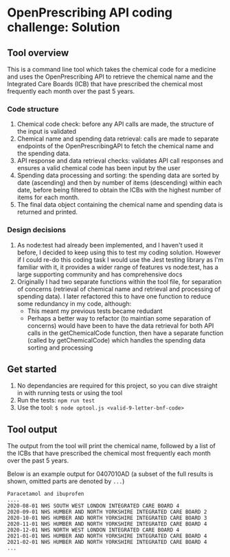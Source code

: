 # OpenPrescribing API coding challenge: Solution

## Tool overview

This is a command line tool which takes the chemical code for a medicine and uses the OpenPrescribing API to retrieve the chemical name and the Integrated Care Boards (ICB) that have prescribed the chemical most frequently each month over the past 5 years.

### Code structure

1. Chemical code check: before any API calls are made, the structure of the input is validated
2. Chemical name and spending data retrieval: calls are made to separate endpoints of the OpenPrescribingAPI to fetch the chemical name and the spending data.
3. API response and data retrieval checks: validates API call responses and ensures a valid chemical code has been input by the user
4. Spending data processing and sorting: the spending data are sorted by date (ascending) and then by number of items (descending) within each date, before being filtered to obtain the ICBs with the highest number of items for each month.
5. The final data object containing the chemical name and spending data is returned and printed.

### Design decisions

1. As node:test had already been implemented, and I haven't used it before, I decided to keep using this to test my coding solution. However if I could re-do this coding task I would use the Jest testing library as I'm familiar with it, it provides a wider range of features vs node:test, has a large supporting community and has comprehensive docs
2. Originally I had two separate functions within the tool file, for separation of concerns (retrieval of chemical name and retrieval and processing of spending data). I later refactored this to have one function to reduce some redundancy in my code, although:
   - This meant my previous tests became redudant
   - Perhaps a better way to refactor (to maintian some separation of concerns) would have been to have the data retrieval for both API calls in the getChemicalCode function, then have a separate function (called by getChemicalCode) which handles the spending data sorting and processing

## Get started

1. No dependancies are required for this project, so you can dive straight in with running tests or using the tool
2. Run the tests:
   `npm run test`
3. Use the tool:
   `$ node optool.js <valid-9-letter-bnf-code>`

## Tool output

The output from the tool will print the chemical name, followed by a list of the ICBs that have prescribed the chemical most frequently each month over the past 5 years.

Below is an example output for 0407010AD (a subset of the full results is shown, omitted parts are denoted by `...`)

```
Paracetamol and ibuprofen
....
2020-08-01 NHS SOUTH WEST LONDON INTEGRATED CARE BOARD 4
2020-09-01 NHS HUMBER AND NORTH YORKSHIRE INTEGRATED CARE BOARD 2
2020-10-01 NHS HUMBER AND NORTH YORKSHIRE INTEGRATED CARE BOARD 3
2020-11-01 NHS HUMBER AND NORTH YORKSHIRE INTEGRATED CARE BOARD 4
2020-12-01 NHS NORTH WEST LONDON INTEGRATED CARE BOARD 4
2021-01-01 NHS HUMBER AND NORTH YORKSHIRE INTEGRATED CARE BOARD 4
2021-02-01 NHS HUMBER AND NORTH YORKSHIRE INTEGRATED CARE BOARD 4
...

```
